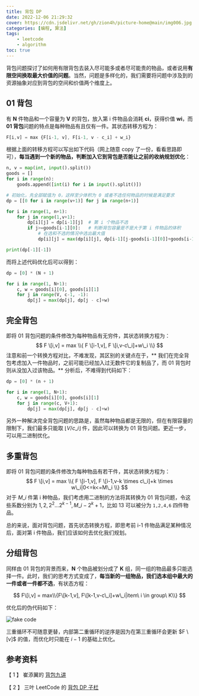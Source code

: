 ```yaml
---
title: 背包 DP
date: 2022-12-06 21:29:32
cover: https://cdn.jsdelivr.net/gh/zion4h/picture-home@main/img006.jpg
categories: [编程, 算法]
tags: 
    - leetcode 
    - algorithm
toc: true
---
```


背包问题探讨了如何用有限背包去装入尽可能多或者尽可能贵的物品，或者说用**有限空间换取最大价值的问题**。当然，问题是多样化的，我们需要将问题中涉及到的资源抽象对应到背包的空间和价值两个维度上。

<!--more-->

## 01 背包

有 **N** 件物品和一个容量为 **V** 的背包，放入第 i 件物品会消耗 **ci**，获得价值 **wi**，而 **01 背包**问题的特点是每种物品有且仅有一件。其状态转移方程为：

```javascript
F[i,v] = max {F[i-1, v], F[i-1, v - c_i] + w_i}
```

根据上面的转移方程可以写出如下代码（网上随意 copy 了一份，看看思路即可），**每当遇到一个新的物品，判断加入它到背包是否能让之前的收纳规划优化**：

```python
n, v = map(int, input().split())
goods = []
for i in range(n):
    goods.append([int(i) for i in input().split()])

# 初始化，先全部赋值为 0，这样至少体积为 0 或者不选任何物品的时候是满足要求  
dp = [[0 for i in range(v+1)] for j in range(n+1)]

for i in range(1, n+1):
    for j in range(1,v+1):
        dp[i][j] = dp[i-1][j]  # 第 i 个物品不选
        if j>=goods[i-1][0]:   # 判断背包容量是不是大于第 i 件物品的体积
            # 在选和不选的情况中选出最大值
            dp[i][j] = max(dp[i][j], dp[i-1][j-goods[i-1][0]]+goods[i-1][1])

print(dp[-1][-1])
```

而将上述代码优化后可以得到：

```python
dp = [0] * (N + 1)

for i in range(1, N+1):
    c, w = goods[i][0], goods[i][1]
    for j in range(V, c-1, -1):
        dp[j] = max(dp[j], dp[j - c]+w)
```

## 完全背包

即将 01 背包问题的条件修改为每种物品有无穷件，其状态转换方程为：
$$
F \[i,v] = max \\{ F \[i-1,v], F \[i,v-c\_i]+w\_i \\}
$$
注意和前一个转换方程对比，不难发现，其区别的关键点在于，\*\* 我们在完全背包考虑加入一件物品时，之前可能已经加入过无数件它的复制品了，而 01 背包时则从没加入过该物品。\*\* 分析后，不难得到代码如下：

```python
dp = [0] * (n + 1)

for i in range(1, N+1):
    c, w = goods[i][0], goods[i][1]
    for j in range(c, V+1):
        dp[j] = max(dp[j], dp[j - c]+w)
```

另外一种解决完全背包问题的思路是，虽然每种物品都是无限的，但在有限容量的限制下，我们最多只能取 $\lfloor V/c\_i \rfloor$ 件，因此可以转换为 01 背包问题。更近一步，可以用二进制优化。

## 多重背包

即将 01 背包问题的条件修改为每种物品有若干件，其状态转换方程为：
$$
F \[i,v] = max \\{ F \[i-1,v], F \[i-1,v-k \times c\_i]+k \times w\_i|0<=k<=M\_i \\}
$$
对于 $M\_i$ 件第 i 种物品，我们考虑用二进制的方法将其转换为 01 背包问题，令这些系数分别为 $1,2,2^2 ...2^{k-1},M\_i−2^k+1$，比如 13 可以被分为 `1,2,4,6` 四件物品。

总的来说，面对背包问题，首先状态转换方程，即思考前 i-1 件物品满足某种情况后，面对第 i 件物品，我们应该如何去优化我们规划。

## 分组背包

同样由 01 背包的背景而来，**N** 个物品被划分成了 **K** 组，同一组的物品最多只能选择一件。此时，我们的思考方式变成了，**每当新的一组物品，我们选本组中最大的一件或者一件都不选**，有状态方程：

$$
F\[i,v] = max\\{F\[k-1,v], F\[k-1,v-c\_i]+w\_i|item\ i \in group\ K\\}
$$

优化后的伪代码如下：

![fake code](https://cdn.jsdelivr.net/gh/zion4h/picture-home@main/dp-pack-fake-code.png)

三重循环不可随意更替，内部第二重循环的逆序是因为在第三重循环会更新 $F \[v]$ 的值，而优化时只能在 $i-1$ 的基础上优化。

## 参考资料

【 1 】 崔添翼的 [背包九讲](https://github.com/tianyicui/pack/blob/master/V2.pdf)

【 2 】 三叶 LeetCode 的 [背包 DP 子栏](https://github.com/SharingSource/LogicStack-LeetCode/wiki/背包-DP)
